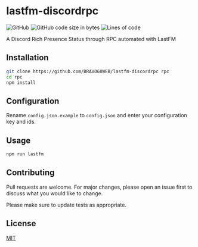 # lastfm-discordrpc

![GitHub](https://img.shields.io/github/license/bravo68web/lastfm-discordrpc?style=for-the-badge)
![GitHub code size in bytes](https://img.shields.io/github/languages/code-size/bravo68web/lastfm-discordrpc?style=for-the-badge)
![Lines of code](https://img.shields.io/tokei/lines/github/bravo68web/lastfm-discordrpc?style=for-the-badge)

A Discord Rich Presence Status through RPC automated with LastFM

## Installation

```bash
git clone https://github.com/BRAVO68WEB/lastfm-discordrpc rpc
cd rpc
npm install
```

## Configuration

Rename `config.json.example` to `config.json` and enter your configuration key and ids.

## Usage

```bash
npm run lastfm
```

## Contributing
Pull requests are welcome. For major changes, please open an issue first to discuss what you would like to change.

Please make sure to update tests as appropriate.

## License
[MIT](https://choosealicense.com/licenses/mit/)